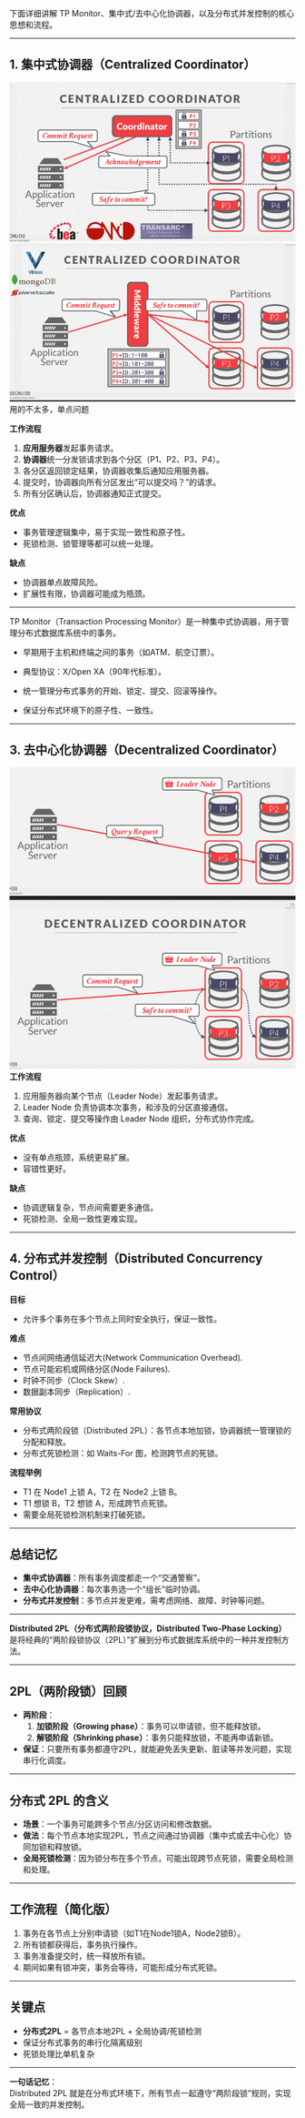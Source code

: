 下面详细讲解 TP Monitor、集中式/去中心化协调器，以及分布式并发控制的核心思想和流程。

---

## 1. 集中式协调器（Centralized Coordinator）

![Coordinator](image-124.png)
![MiddleWare](image-125.png)
用的不太多，单点问题

**工作流程**

1. **应用服务器**发起事务请求。
2. **协调器**统一分发锁请求到各个分区（P1、P2、P3、P4）。
3. 各分区返回锁定结果，协调器收集后通知应用服务器。
4. 提交时，协调器向所有分区发出“可以提交吗？”的请求。
5. 所有分区确认后，协调器通知正式提交。

**优点**

- 事务管理逻辑集中，易于实现一致性和原子性。
- 死锁检测、锁管理等都可以统一处理。

**缺点**

- 协调器单点故障风险。
- 扩展性有限，协调器可能成为瓶颈。

---

TP Monitor（Transaction Processing Monitor）是一种集中式协调器，用于管理分布式数据库系统中的事务。

- 早期用于主机和终端之间的事务（如ATM、航空订票）。
- 典型协议：X/Open XA（90年代标准）。

- 统一管理分布式事务的开始、锁定、提交、回滚等操作。
- 保证分布式环境下的原子性、一致性。

---

## 3. 去中心化协调器（Decentralized Coordinator）

![alt text](image-126.png)
**工作流程**

1. 应用服务器向某个节点（Leader Node）发起事务请求。
2. Leader Node 负责协调本次事务，和涉及的分区直接通信。
3. 查询、锁定、提交等操作由 Leader Node 组织，分布式协作完成。

**优点**

- 没有单点瓶颈，系统更易扩展。
- 容错性更好。

**缺点**

- 协调逻辑复杂，节点间需要更多通信。
- 死锁检测、全局一致性更难实现。

---

## 4. 分布式并发控制（Distributed Concurrency Control）

**目标**

- 允许多个事务在多个节点上同时安全执行，保证一致性。

**难点**

- 节点间网络通信延迟大(Network Communication Overhead).
- 节点可能宕机或网络分区(Node Failures).
- 时钟不同步（Clock Skew）.
- 数据副本同步（Replication）.

**常用协议**

- 分布式两阶段锁（Distributed 2PL）：各节点本地加锁，协调器统一管理锁的分配和释放。
- 分布式死锁检测：如 Waits-For 图，检测跨节点的死锁。

**流程举例**

- T1 在 Node1 上锁 A，T2 在 Node2 上锁 B。
- T1 想锁 B，T2 想锁 A，形成跨节点死锁。
- 需要全局死锁检测机制来打破死锁。

---

## 总结记忆

- **集中式协调器**：所有事务调度都走一个“交通警察”。
- **去中心化协调器**：每次事务选一个“组长”临时协调。
- **分布式并发控制**：多节点并发更难，需考虑网络、故障、时钟等问题。

---

**Distributed 2PL（分布式两阶段锁协议，Distributed Two-Phase Locking）** 是将经典的“两阶段锁协议（2PL）”扩展到分布式数据库系统中的一种并发控制方法。

---

## 2PL（两阶段锁）回顾

- **两阶段**：
  1. **加锁阶段（Growing phase）**：事务可以申请锁，但不能释放锁。
  2. **解锁阶段（Shrinking phase）**：事务只能释放锁，不能再申请新锁。
- **保证**：只要所有事务都遵守2PL，就能避免丢失更新、脏读等并发问题，实现串行化调度。

---

## 分布式 2PL 的含义

- **场景**：一个事务可能跨多个节点/分区访问和修改数据。
- **做法**：每个节点本地实现2PL，节点之间通过协调器（集中式或去中心化）协同加锁和释放锁。
- **全局死锁检测**：因为锁分布在多个节点，可能出现跨节点死锁，需要全局检测和处理。

---

## 工作流程（简化版）

1. 事务在各节点上分别申请锁（如T1在Node1锁A，Node2锁B）。
2. 所有锁都获得后，事务执行操作。
3. 事务准备提交时，统一释放所有锁。
4. 期间如果有锁冲突，事务会等待，可能形成分布式死锁。

---

## 关键点

- **分布式2PL** = 各节点本地2PL + 全局协调/死锁检测
- 保证分布式事务的串行化隔离级别
- 死锁处理比单机复杂

---

**一句话记忆**：  
Distributed 2PL 就是在分布式环境下，所有节点一起遵守“两阶段锁”规则，实现全局一致的并发控制。
